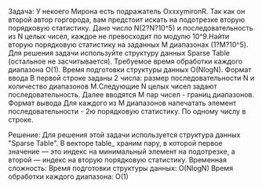 Задача:
У некоего Мирона есть подражатель OxxxymironR. Так как он второй автор горгорода, вам предстоит искать на подотрезке вторую порядковую статистику.
Дано число N(2?N?10^5) и последовательность из N целых чисел, каждое не превосходит по модулю 10^9.Найти вторую порядковую статистику на заданных M диапазонах (1?M?10^5).
Для решения задачи используйте структуру данных Sparse Table (остальное не засчитывается). Требуемое время обработки каждого диапазона O(1). Время подготовки структуры данных O(NlogN).
Формат ввода
В первой строке заданы 2 числа: размер последовательности N и количество диапазонов M.Следующие N целых чисел задают последовательность. Далее вводятся M пар чисел - границ диапазонов.
Формат вывода
Для каждого из M диапазонов напечатать элемент последовательности - 2ю порядковую статистику. По одному числу в строке.

Решение:
Для решения этой задачи используется структура данных "Sparse Table". В векторе table_ храним пару, в которой первое значение — это индекс на минимальный элемент на подотрезке, а второй — индекс на вторую порядковую статистику.
Временная сложность:
Время подготовки структуры данных: O(NlogN)
Время обработки каждого диапазона: O(1)